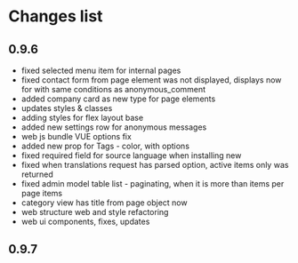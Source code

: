 # Changes list

## 0.9.6
- fixed selected menu item for internal pages
- fixed contact form from page element was not displayed, displays now for with same conditions as anonymous_comment
- added company card as new type for page elements
- updates styles & classes
- adding styles for flex layout base
- added new settings row for anonymous messages
- web js bundle VUE options fix
- added new prop for Tags - color, with options
- fixed required field for source language when installing new
- fixed when translations request has parsed option, active items only was returned
- fixed admin model table list - paginating, when it is more than items per page items
- category view has title from page object now
- web structure web and style refactoring
- web ui components, fixes, updates

## 0.9.7
